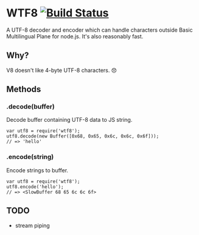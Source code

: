 # WTF8 [![Build Status](https://travis-ci.org/lautis/wtf8.svg?branch=travis-ci)](https://travis-ci.org/lautis/wtf8)

A UTF-8 decoder and encoder which can handle characters outside Basic Multilingual Plane for node.js. It's also reasonably fast.

## Why?

V8 doesn't like 4-byte UTF-8 characters. 😞

## Methods

### .decode(buffer)

Decode buffer containing UTF-8 data to JS string.

    var utf8 = require('wtf8');
    utf8.decode(new Buffer([0x68, 0x65, 0x6c, 0x6c, 0x6f]));
    // => 'hello'

### .encode(string)

Encode strings to buffer.

    var utf8 = require('wtf8');
    utf8.encode('hello');
    // => <SlowBuffer 68 65 6c 6c 6f>

## TODO

* stream piping
